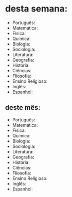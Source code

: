 <html>
 <head>
  <title>Gabarito CPB 2 EM</title>
   <meta charset="utf-8" />
 </head>
 <body>
  <h1>desta semana: </h1>
   <ul>
    <li>Português: </li>
    <li>Matemática:</li>
    <li>Física:</li>
    <li>Química:</li>
    <li>Biologia:</li>
    <li>Sociologia:</li>
    <li>Literatura:</li>
    <li>Geografia:</li>
    <li>História:</li>
    <li>Ciências:</li>
    <li>Fliosofia:</li>
    <li>Ensino Religioso:</li>
    <li>Inglês:</li>
    <li>Espanhol:</li>
   </ul>
  <h2>deste mês:</h2>
  <ul>
    <li>Português: </li>
    <li>Matemática:</li>
    <li>Física:</li>
    <li>Química:</li>
    <li>Biologia:</li>
    <li>Sociologia:</li>
    <li>Literatura:</li>
    <li>Geografia:</li>
    <li>História:</li>
    <li>Ciências:</li>
    <li>Fliosofia:</li>
    <li>Ensino Religioso:</li>
    <li>Inglês:</li>
    <li>Espanhol:</li>
   </ul>
 </body>
 </html>
